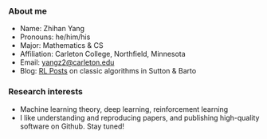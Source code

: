 ### About me

- Name: Zhihan Yang
- Pronouns: he/him/his
- Major: Mathematics & CS
- Affiliation: Carleton College, Northfield, Minnesota
- Email: yangz2@carleton.edu
- Blog: [RL Posts](https://zhihanyang2022.github.io/rl) on classic algorithms in Sutton & Barto

### Research interests

- Machine learning theory, deep learning, reinforcement learning
- I like understanding and reproducing papers, and publishing high-quality software on Github. Stay tuned! 

